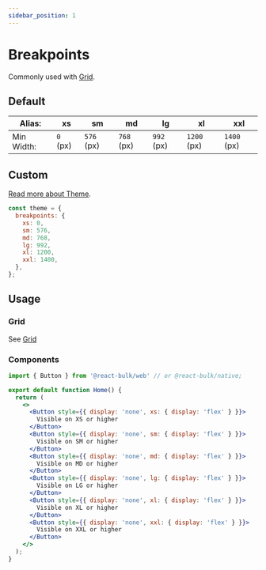 ```yaml
---
sidebar_position: 1
---
```


# Breakpoints

Commonly used with [Grid](../layout/grid).

## Default

| Alias:     | xs       | sm          | md          | lg          | xl           | xxl         |
|------------|----------|-------------|-------------|-------------|--------------|-------------|
| Min Width: | `0` (px) | `576` (px)  | `768` (px)  | `992` (px)  | `1200` (px)  | `1400` (px) |

## Custom

[Read more about Theme](../layout/theme).

```jsx
const theme = {
  breakpoints: {
    xs: 0,
    sm: 576,
    md: 768,
    lg: 992,
    xl: 1200,
    xxl: 1400,
  },
};
```

## Usage

### Grid

See [Grid](../layout/grid.md)

### Components

```jsx
import { Button } from '@react-bulk/web' // or @react-bulk/native;

export default function Home() {
  return (
    <>
      <Button style={{ display: 'none', xs: { display: 'flex' } }}>
        Visible on XS or higher
      </Button>
      <Button style={{ display: 'none', sm: { display: 'flex' } }}>
        Visible on SM or higher
      </Button>
      <Button style={{ display: 'none', md: { display: 'flex' } }}>
        Visible on MD or higher
      </Button>
      <Button style={{ display: 'none', lg: { display: 'flex' } }}>
        Visible on LG or higher
      </Button>
      <Button style={{ display: 'none', xl: { display: 'flex' } }}>
        Visible on XL or higher
      </Button>
      <Button style={{ display: 'none', xxl: { display: 'flex' } }}>
        Visible on XXL or higher
      </Button>
    </>
  );
}
```
